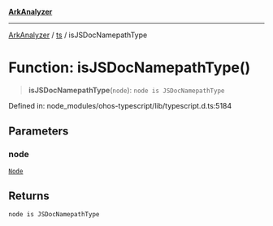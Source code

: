 [**ArkAnalyzer**](../../../../README.md)

***

[ArkAnalyzer](../../../../globals.md) / [ts](../README.md) / isJSDocNamepathType

# Function: isJSDocNamepathType()

> **isJSDocNamepathType**(`node`): `node is JSDocNamepathType`

Defined in: node\_modules/ohos-typescript/lib/typescript.d.ts:5184

## Parameters

### node

[`Node`](../interfaces/Node.md)

## Returns

`node is JSDocNamepathType`

